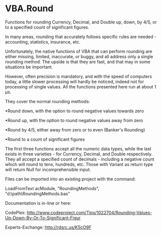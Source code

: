 # VBA.Round
Functions for rounding Currency, Decimal, and Double up, down, by 4/5, or to a specified count of significant figures.

In many areas, rounding that accurately follows specific rules are needed - accounting, statistics, insurance, etc.

Unfortunately, the native functions of VBA that can perform rounding are either missing, limited, inaccurate, or buggy, and all address only a single rounding method. The upside is that they are fast, and that may in some situations be important.

However, often precision is mandatory, and with the speed of computers today, a little slower processing will hardly be noticed, indeed not for processing of single values. All the functions presented here run at about 1 µs.

They cover the normal rounding methods:

•Round down, with the option to round negative values towards zero

•Round up, with the option to round negative values away from zero

•Round by 4/5, either away from zero or to even  (Banker's Rounding)

•Round to a count of significant figures

The first three functions accept all the numeric data types, while the last exists in three varieties - for Currency, Decimal, and Double respectively.
They all accept a specified count of decimals - including a negative count which will round to tens, hundreds, etc. Those with Variant as return type will return Null for incomprehensible input.
   
Files can be imported into an existing project with the command:

LoadFromText acModule, "RoundingMethods", "d:\path\RoundingMethods.bas"


Documentation is in-line or here:

CodePlex:
http://www.codeproject.com/Tips/1022704/Rounding-Values-Up-Down-By-Or-To-Significant-Figur

Experts-Exchange:
http://rdsrc.us/K5cO9F


